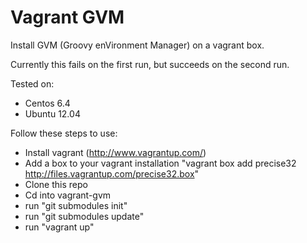 # Vagrant GVM #

Install GVM (Groovy enVironment Manager) on a vagrant box.

Currently this fails on the first run, but succeeds on the second run.

Tested on:

 * Centos 6.4
 * Ubuntu 12.04

Follow these steps to use:

 * Install vagrant (http://www.vagrantup.com/)
 * Add a box to your vagrant installation "vagrant box add precise32 http://files.vagrantup.com/precise32.box"
 * Clone this repo
 * Cd into vagrant-gvm
 * run "git submodules init"
 * run "git submodules update"
 * run "vagrant up"
